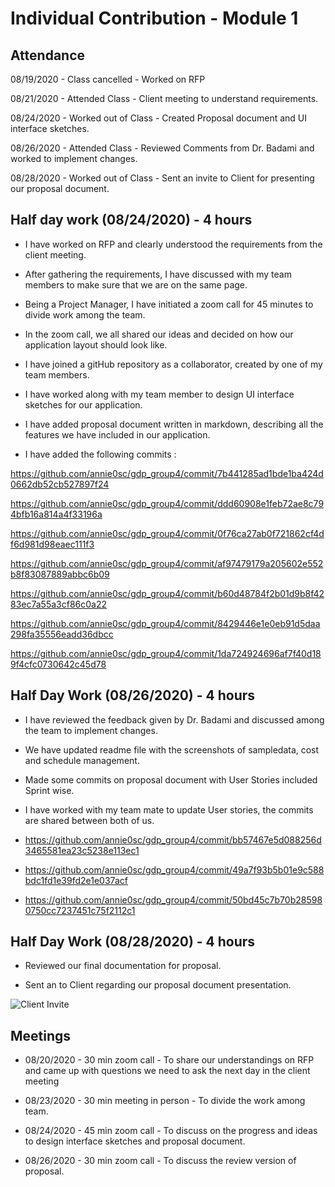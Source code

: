 # Individual Contribution - Module 1

## Attendance

08/19/2020 - Class cancelled - Worked on RFP

08/21/2020 - Attended Class - Client meeting to understand requirements.

08/24/2020 - Worked out of Class - Created Proposal document and UI interface sketches.

08/26/2020 - Attended Class - Reviewed Comments from Dr. Badami and worked to implement changes.

08/28/2020 - Worked out of Class - Sent an invite to Client for presenting our proposal document.

## Half day work (08/24/2020) - 4 hours

- I have worked on RFP and clearly understood the requirements from the client meeting.

- After gathering the requirements, I have discussed with my team members to make sure that we are on the same page.

- Being a Project Manager, I have initiated a zoom call for 45 minutes to divide work among the team.

- In the zoom call, we all shared our ideas and decided on how our application layout should look like.

- I have joined a gitHub repository as a collaborator, created by one of my team members.

- I have worked along with my team member to design UI interface sketches for our application.

- I have added proposal document written in markdown, describing all the features we have included in our application.

- I have added the following commits :

https://github.com/annie0sc/gdp_group4/commit/7b441285ad1bde1ba424d0662db52cb527897f24

https://github.com/annie0sc/gdp_group4/commit/ddd60908e1feb72ae8c794bfb16a814a4f33196a

https://github.com/annie0sc/gdp_group4/commit/0f76ca27ab0f721862cf4df6d981d98eaec111f3

https://github.com/annie0sc/gdp_group4/commit/af97479179a205602e552b8f83087889abbc6b09

https://github.com/annie0sc/gdp_group4/commit/b60d48784f2b01d9b8f4283ec7a55a3cf86c0a22

https://github.com/annie0sc/gdp_group4/commit/8429446e1e0eb91d5daa298fa35556eadd36dbcc

https://github.com/annie0sc/gdp_group4/commit/1da724924696af7f40d189f4cfc0730642c45d78


## Half Day Work (08/26/2020) - 4 hours

- I have reviewed the feedback given by Dr. Badami and discussed among the team to implement changes.

- We have updated readme file with the screenshots of sampledata, cost and schedule management.

- Made some commits on proposal document with User Stories included Sprint wise.

- I have worked with my team mate to update User stories, the commits are shared between both of us.

- https://github.com/annie0sc/gdp_group4/commit/bb57467e5d088256d3465581ea23c5238e113ec1

- https://github.com/annie0sc/gdp_group4/commit/49a7f93b5b01e9c588bdc1fd1e39fd2e1e037acf

- https://github.com/annie0sc/gdp_group4/commit/50bd45c7b70b285980750cc7237451c75f2112c1

## Half Day Work (08/28/2020) - 4 hours

- Reviewed our final documentation for proposal.

- Sent an to Client regarding our proposal document presentation.

![Client Invite](https://github.com/annie0sc/gdp_group4/blob/master/client%20invite.PNG?raw=true)


## Meetings

- 08/20/2020 - 30 min zoom call - To share our understandings on RFP and came up with questions we need to ask the next day in the client meeting 

- 08/23/2020 - 30 min meeting in person - To divide the work among team.

- 08/24/2020 - 45 min zoom call - To discuss on the progress and ideas to design interface sketches and proposal document.

- 08/26/2020 - 30 min zoom call - To discuss the review version of proposal.